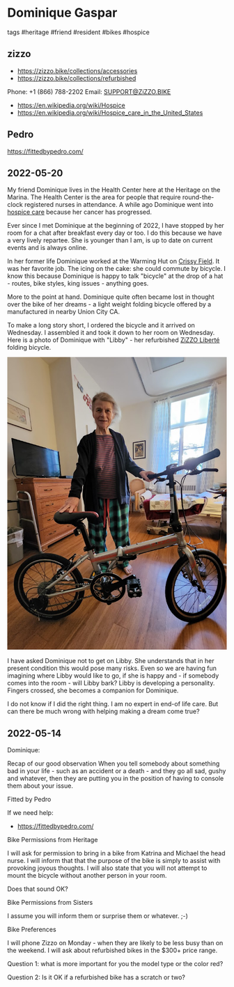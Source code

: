 # Dominique Gaspar

tags #heritage #friend #resident #bikes #hospice

## zizzo

* https://zizzo.bike/collections/accessories
* https://zizzo.bike/collections/refurbished

Phone: +1 (866) 788-2202
Email: SUPPORT@ZiZZO.BIKE

* https://en.wikipedia.org/wiki/Hospice
* https://en.wikipedia.org/wiki/Hospice_care_in_the_United_States

## Pedro

https://fittedbypedro.com/



## 2022-05-20

My friend Dominique lives in the Health Center here at the Heritage on the Marina. The Health Center is the area for people that require round-the-clock registered nurses in attendance. A while ago Dominique went into [hospice care]( https://en.wikipedia.org/wiki/Hospice) because her cancer has progressed.

Ever since I met Dominique at the beginning of 2022, I have stopped by her room for a chat after breakfast every day or too. I do this because we have a very lively repartee. She is younger than I am, is up to date on current events and is always online.

In her former life Dominique worked at the Warming Hut on [Crissy Field]( https://www.parksconservancy.org/services/warming-hut-park-store ). It was her favorite job. The icing on the cake: she could commute by bicycle. I know this because Dominique is happy to talk "bicycle" at the drop of a hat - routes, bike styles, king issues - anything goes.

More to the point at hand. Dominique quite often became lost in thought over the bike of her dreams - a light weight folding bicycle offered by a manufactured in nearby Union City CA.

To make a long story short, I ordered the bicycle and it arrived on Wednesday. I assembled it and took it down to her room on Wednesday. Here is a photo of Dominique with "Libby" - her refurbished [ZiZZO Liberté]( https://zizzo.bike/products/zizzo-folding-bike-liberte ) folding bicycle.

![]( images/dominique-libby.jpg )

I have asked Dominique not to get on Libby. She understands that in her present condition this would pose many risks. Even so we are having fun imagining where Libby would like to go, if she is happy and - if somebody comes into the room - will Libby bark? Libby is developing a personality. Fingers crossed, she becomes a companion for Dominique.

I do not know if I did the right thing. I am no expert in end-of life care. But can there be much wrong with helping making a dream come true?


## 2022-05-14

Dominique:

Recap of our good observation
When you tell somebody about something bad in your life - such as an accident or a death - and they go all sad, gushy and whatever, then they are putting you in the position of having to console them about your issue.

Fitted by Pedro

If we need help:

* https://fittedbypedro.com/


Bike Permissions from Heritage

I will ask for permission to bring in a bike from Katrina and Michael the head nurse. I will inform that that the purpose of the bike is simply to assist with provoking joyous thoughts. I will also state that you will not attempt to mount the bicycle without another person in your room.

Does that sound OK?

Bike Permissions from Sisters

I assume you will inform them or surprise them or whatever. ;-)

Bike Preferences

I will phone Zizzo on Monday - when they are likely to be less busy than on the weekend. I will ask about refurbished bikes in the $300+ price range.

Question 1: what is more important for you the model type or the color red?

Question 2: Is it OK if a refurbished bike has a scratch or two?

